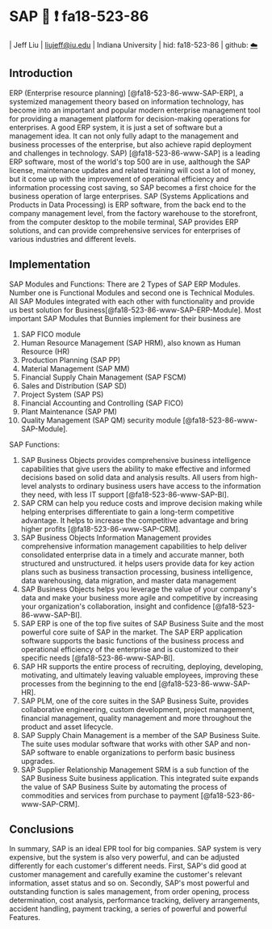 # SAP :wave: :exclamation: fa18-523-86

| Jeff Liu
| liujeff@iu.edu
| Indiana University
| hid: fa18-523-86
| github: [:cloud:](https://github.com/cloudmesh-community/fa18-523-86/blob/master/paper/paper.md)


## Introduction 
ERP (Enterprise resource planning) [@fa18-523-86-www-SAP-ERP], a systemized management theory based on information technology, has become into an important and popular modern enterprise management tool for providing a management platform for decision-making operations for enterprises. A good ERP system, it is just a set of software but a management idea. It can not only fully adapt to the management and business processes of the enterprise, but also achieve rapid deployment and challenges in technology. 
SAP) [@fa18-523-86-www-SAP] is a leading ERP software, most of the world's top 500 are in use, aalthough the SAP license, maintenance updates and related training will cost a lot of money, but it come up with the improvement of operational efficiency and information processing cost saving, so SAP becomes a first choice for the business operation of large enterprises.
SAP (Systems Applications and Products in Data Processing) is ERP software, from the back end to the company management level, from the factory warehouse to the storefront, from the computer desktop to the mobile terminal, SAP provides ERP solutions, and can provide comprehensive services for enterprises of various industries and different levels. 

## Implementation
SAP Modules and Functions:
There are 2 Types of SAP ERP Modules. Number one is Functional Modules and second one is Technical Modules. All SAP Modules integrated with each other with functionality and provide us best solution for Business[@fa18-523-86-www-SAP-ERP-Module].
Most important SAP Modules that Bunnies implement for their business are

1.	SAP FICO module
2. Human Resource Management (SAP HRM), also known as Human Resource (HR)
3.	Production Planning (SAP PP)
4.	Material Management (SAP MM)
5.	Financial Supply Chain Management (SAP FSCM)
6.	Sales and Distribution (SAP SD)
7.	Project System (SAP PS)
8.	Financial Accounting and Controlling (SAP FICO)
9.	Plant Maintenance (SAP PM)
10.	Quality Management (SAP QM)	 security module [@fa18-523-86-www-SAP-Module].

SAP Functions:
1.	SAP Business Objects provides comprehensive business intelligence capabilities that give users the ability to make effective and informed decisions based on solid data and analysis results. All users from high-level analysts to ordinary business users have access to the information they need, with less IT support [@fa18-523-86-www-SAP-BI].
2.	SAP CRM can help you reduce costs and improve decision making while helping enterprises differentiate to gain a long-term competitive advantage. It helps to increase the competitive advantage and bring higher profits [@fa18-523-86-www-SAP-CRM]. 
3.	SAP Business Objects Information Management provides comprehensive information management capabilities to help deliver consolidated enterprise data in a timely and accurate manner, both structured and unstructured. it helps users provide data for key action plans such as business transaction processing, business intelligence, data warehousing, data migration, and master data management 
4.	SAP Business Objects helps you leverage the value of your company's data and make your business more agile and competitive by increasing your organization's collaboration, insight and confidence [@fa18-523-86-www-SAP-BI].
5.	SAP ERP is one of the top five suites of SAP Business Suite and the most powerful core suite of SAP in the market. The SAP ERP application software supports the basic functions of the business process and operational efficiency of the enterprise and is customized to their specific needs [@fa18-523-86-www-SAP-BI]. 
6.	SAP HR supports the entire process of recruiting, deploying, developing, motivating, and ultimately leaving valuable employees, improving these processes from the beginning to the end [@fa18-523-86-www-SAP-HR].
7.	SAP PLM, one of the core suites in the SAP Business Suite, provides collaborative engineering, custom development, project management, financial management, quality management and more throughout the product and asset lifecycle.
8.	SAP Supply Chain Management is a member of the SAP Business Suite. The suite uses modular software that works with other SAP and non-SAP software to enable organizations to perform basic business upgrades. 
9.	SAP Supplier Relationship Management SRM is a sub function of the SAP Business Suite business application. This integrated suite expands the value of SAP Business Suite by automating the process of commodities and services from purchase to payment [@fa18-523-86-www-SAP-CRM].

## Conclusions

In summary, SAP is an ideal EPR tool for big companies. SAP system is very expensive, but the system is also very powerful, and can be adjusted differently for each customer's different needs.
First, SAP's did good at customer management and carefully examine the customer's relevant information, asset status and so on. Secondly, SAP's most powerful and outstanding function is sales management, from order opening, process determination, cost analysis, performance tracking, delivery arrangements, accident handling, payment tracking, a series of powerful and powerful Features.
